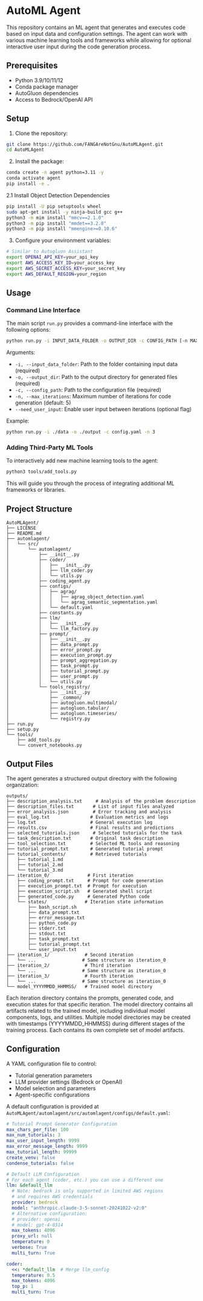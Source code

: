 # AutoML Agent

This repository contains an ML agent that generates and executes code based on input data and configuration settings. The agent can work with various machine learning tools and frameworks while allowing for optional interactive user input during the code generation process.

## Prerequisites

- Python 3.9/10/11/12
- Conda package manager
- AutoGluon dependencies
- Access to Bedrock/OpenAI API

## Setup

1. Clone the repository:
```bash
git clone https://github.com/FANGAreNotGnu/AutoMLAgent.git
cd AutoMLAgent
```

2. Install the package:
```bash
conda create -n agent python=3.11 -y
conda activate agent
pip install -e .
```

2.1 Install Object Detection Dependencies
```bash
pip install -U pip setuptools wheel
sudo apt-get install -y ninja-build gcc g++
python3 -m mim install "mmcv==2.1.0"
python3 -m pip install "mmdet==3.2.0"
python3 -m pip install "mmengine>=0.10.6"
```

3. Configure your environment variables:
```bash
# Similar to Autogluon Assistant
export OPENAI_API_KEY=your_api_key
export AWS_ACCESS_KEY_ID=your_access_key
export AWS_SECRET_ACCESS_KEY=your_secret_key
export AWS_DEFAULT_REGION=your_region
```

## Usage

### Command Line Interface

The main script `run.py` provides a command-line interface with the following options:

```bash
python run.py -i INPUT_DATA_FOLDER -o OUTPUT_DIR -c CONFIG_PATH [-n MAX_ITERATIONS] [--need_user_input]
```

Arguments:
- `-i, --input_data_folder`: Path to the folder containing input data (required)
- `-o, --output_dir`: Path to the output directory for generated files (required)
- `-c, --config_path`: Path to the configuration file (required)
- `-n, --max_iterations`: Maximum number of iterations for code generation (default: 5)
- `--need_user_input`: Enable user input between iterations (optional flag)

Example:
```bash
python run.py -i ./data -o ./output -c config.yaml -n 3
```

### Adding Third-Party ML Tools

To interactively add new machine learning tools to the agent:

```bash
python3 tools/add_tools.py
```

This will guide you through the process of integrating additional ML frameworks or libraries.

## Project Structure

```
AutoMLAgent/
├── LICENSE
├── README.md
├── automlagent/
│   └── src/
│       └── automlagent/
│           ├── __init__.py
│           ├── coder/
│           │   ├── __init__.py
│           │   ├── llm_coder.py
│           │   └── utils.py
│           ├── coding_agent.py
│           ├── configs/
│           │   ├── agrag/
│           │   │   ├── agrag_object_detection.yaml
│           │   │   └── agrag_semantic_segmentation.yaml
│           │   └── default.yaml
│           ├── constants.py
│           ├── llm/
│           │   ├── __init__.py
│           │   └── llm_factory.py
│           ├── prompt/
│           │   ├── __init__.py
│           │   ├── data_prompt.py
│           │   ├── error_prompt.py
│           │   ├── execution_prompt.py
│           │   ├── prompt_aggregation.py
│           │   ├── task_prompt.py
│           │   ├── tutorial_prompt.py
│           │   ├── user_prompt.py
│           │   └── utils.py
│           └── tools_registry/
│               ├── __init__.py
│               ├── _common/
│               ├── autogluon.multimodal/
│               ├── autogluon.tabular/
│               ├── autogluon.timeseries/
│               └── registry.py
├── run.py
├── setup.py
└── tools/
    ├── add_tools.py
    └── convert_notebooks.py
```

## Output Files

The agent generates a structured output directory with the following organization:

```
outputs/
├── description_analysis.txt     # Analysis of the problem description
├── description_files.txt       # List of input files analyzed
├── error_analysis.json         # Error tracking and analysis
├── eval_log.txt               # Evaluation metrics and logs
├── log.txt                    # General execution log
├── results.csv                # Final results and predictions
├── selected_tutorials.json     # Selected tutorials for the task
├── task_description.txt       # Original task description
├── tool_selection.txt         # Selected ML tools and reasoning
├── tutorial_prompt.txt        # Generated tutorial prompt
├── tutorial_contents/         # Retrieved tutorials
│   ├── tutorial_1.md
│   ├── tutorial_2.md
│   └── tutorial_3.md
├── iteration_0/              # First iteration
│   ├── coding_prompt.txt     # Prompt for code generation
│   ├── execution_prompt.txt  # Prompt for execution
│   ├── execution_script.sh   # Generated shell script
│   ├── generated_code.py     # Generated Python code
│   └── states/              # Iteration state information
│       ├── bash_script.sh
│       ├── data_prompt.txt
│       ├── error_message.txt
│       ├── python_code.py
│       ├── stderr.txt
│       ├── stdout.txt
│       ├── task_prompt.txt
│       ├── tutorial_prompt.txt
│       └── user_input.txt
├── iteration_1/             # Second iteration
│   └── ...                 # Same structure as iteration_0
├── iteration_2/             # Third iteration
│   └── ...                 # Same structure as iteration_0
├── iteration_3/             # Fourth iteration
│   └── ...                 # Same structure as iteration_0
└── model_YYYYMMDD_HHMMSS/   # Trained model directory
```

Each iteration directory contains the prompts, generated code, and execution states for that specific iteration. The model directory contains all artifacts related to the trained model, including individual model components, logs, and utilities.
Multiple model directories may be created with timestamps (YYYYMMDD_HHMMSS) during different stages of the training process. Each contains its own complete set of model artifacts.

## Configuration

A YAML configuration file to control:
- Tutorial generation parameters
- LLM provider settings (Bedrock or OpenAI)
- Model selection and parameters
- Agent-specific configurations

A default configuration is provided at `AutoMLAgent/automlagent/src/automlagent/configs/default.yaml`:
```yaml
# Tutorial Prompt Generator Configuration
max_chars_per_file: 100
max_num_tutorials: 3
max_user_input_length: 9999
max_error_message_length: 9999
max_tutorial_length: 99999
create_venv: false
condense_tutorials: false

# Default LLM Configuration
# For each agent (coder, etc.) you can use a different one
llm: &default_llm
  # Note: bedrock is only supported in limited AWS regions
  # and requires AWS credentials
  provider: bedrock
  model: "anthropic.claude-3-5-sonnet-20241022-v2:0"
  # Alternative configuration:
  # provider: openai
  # model: gpt-4-0314
  max_tokens: 4096
  proxy_url: null
  temperature: 0
  verbose: True
  multi_turn: True

coder:
  <<: *default_llm  # Merge llm_config
  temperature: 0.5
  max_tokens: 4096
  top_p: 1
  multi_turn: True
```

